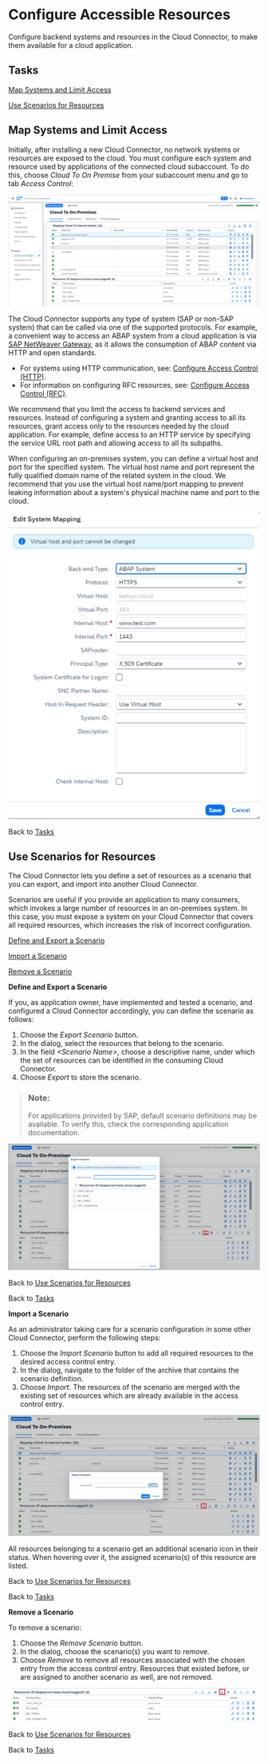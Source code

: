<!-- loio3b12086100b344d39a2ff0c9410e66c6 -->

# Configure Accessible Resources

Configure backend systems and resources in the Cloud Connector, to make them available for a cloud application.



<a name="loio3b12086100b344d39a2ff0c9410e66c6__tasks"/>

## Tasks

[Map Systems and Limit Access](configure-accessible-resources-3b12086.md#loio3b12086100b344d39a2ff0c9410e66c6__map)

[Use Scenarios for Resources](configure-accessible-resources-3b12086.md#loio3b12086100b344d39a2ff0c9410e66c6__scenarios)



<a name="loio3b12086100b344d39a2ff0c9410e66c6__map"/>

## Map Systems and Limit Access

Initially, after installing a new Cloud Connector, no network systems or resources are exposed to the cloud. You must configure each system and resource used by applications of the connected cloud subaccount. To do this, choose *Cloud To On Premise* from your subaccount menu and go to tab *Access Control*:

![](images/SCC_Configuring_Accessible_Resources_1_cd562f2.png)

The Cloud Connector supports any type of system \(SAP or non-SAP system\) that can be called via one of the supported protocols. For example, a convenient way to access an ABAP system from a cloud application is via [SAP NetWeaver Gateway](http://help.sap.com/nwgateway), as it allows the consumption of ABAP content via HTTP and open standards.

-   For systems using HTTP communication, see: [Configure Access Control \(HTTP\)](configure-access-control-http-e7d4927.md).
-   For information on configuring RFC resources, see: [Configure Access Control \(RFC\)](configure-access-control-rfc-ca58689.md).

We recommend that you limit the access to backend services and resources. Instead of configuring a system and granting access to all its resources, grant access only to the resources needed by the cloud application. For example, define access to an HTTP service by specifying the service URL root path and allowing access to all its subpaths.

When configuring an on-premises system, you can define a virtual host and port for the specified system. The virtual host name and port represent the fully qualified domain name of the related system in the cloud. We recommend that you use the virtual host name/port mapping to prevent leaking information about a system's physical machine name and port to the cloud.

![](images/SCC_Configuring_Accessible_Resources_2_44c68df.png)

Back to [Tasks](configure-accessible-resources-3b12086.md#loio3b12086100b344d39a2ff0c9410e66c6__tasks)



<a name="loio3b12086100b344d39a2ff0c9410e66c6__scenarios"/>

## Use Scenarios for Resources

The Cloud Connector lets you define a set of resources as a scenario that you can export, and import into another Cloud Connector.

Scenarios are useful if you provide an application to many consumers, which invokes a large number of resources in an on-premises system. In this case, you must expose a system on your Cloud Connector that covers all required resources, which increases the risk of incorrect configuration.

[Define and Export a Scenario](configure-accessible-resources-3b12086.md#loio3b12086100b344d39a2ff0c9410e66c6__export)

[Import a Scenario](configure-accessible-resources-3b12086.md#loio3b12086100b344d39a2ff0c9410e66c6__import)

[Remove a Scenario](configure-accessible-resources-3b12086.md#loio3b12086100b344d39a2ff0c9410e66c6__remove)

**Define and Export a Scenario**

If you, as application owner, have implemented and tested a scenario, and configured a Cloud Connector accordingly, you can define the scenario as follows:

1.  Choose the *Export Scenario* button.
2.  In the dialog, select the resources that belong to the scenario.
3.  In the field *<Scenario Name\>*, choose a descriptive name, under which the set of resources can be identified in the consuming Cloud Connector.
4.  Choose *Export* to store the scenario.

> ### Note:  
> For applications provided by SAP, default scenario definitions may be available. To verify this, check the corresponding application documentation.

![](images/SCC_Configuring_Accessible_Resources_3_e6eed29.png)

Back to [Use Scenarios for Resources](configure-accessible-resources-3b12086.md#loio3b12086100b344d39a2ff0c9410e66c6__scenarios)

Back to [Tasks](configure-accessible-resources-3b12086.md#loio3b12086100b344d39a2ff0c9410e66c6__tasks)

**Import a Scenario**

As an administrator taking care for a scenario configuration in some other Cloud Connector, perform the following steps:

1.  Choose the *Import Scenario* button to add all required resources to the desired access control entry.
2.  In the dialog, navigate to the folder of the archive that contains the scenario definition.
3.  Choose *Import*. The resources of the scenario are merged with the existing set of resources which are already available in the access control entry.

![](images/SCC_Configuring_Accessible_Resources_4_7e13093.png)

All resources belonging to a scenario get an additional scenario icon in their status. When hovering over it, the assigned scenario\(s\) of this resource are listed.

Back to [Use Scenarios for Resources](configure-accessible-resources-3b12086.md#loio3b12086100b344d39a2ff0c9410e66c6__scenarios)

Back to [Tasks](configure-accessible-resources-3b12086.md#loio3b12086100b344d39a2ff0c9410e66c6__tasks)

**Remove a Scenario**

To remove a scenario:

1.  Choose the *Remove Scenario* button.
2.  In the dialog, choose the scenario\(s\) you want to remove.
3.  Choose *Remove* to remove all resources associated with the chosen entry from the access control entry. Resources that existed before, or are assigned to another scenario as well, are not removed.

![](images/SCC_Configuring_Accessible_Resources_5_45f5cd4.png)

Back to [Use Scenarios for Resources](configure-accessible-resources-3b12086.md#loio3b12086100b344d39a2ff0c9410e66c6__scenarios)

Back to [Tasks](configure-accessible-resources-3b12086.md#loio3b12086100b344d39a2ff0c9410e66c6__tasks)

